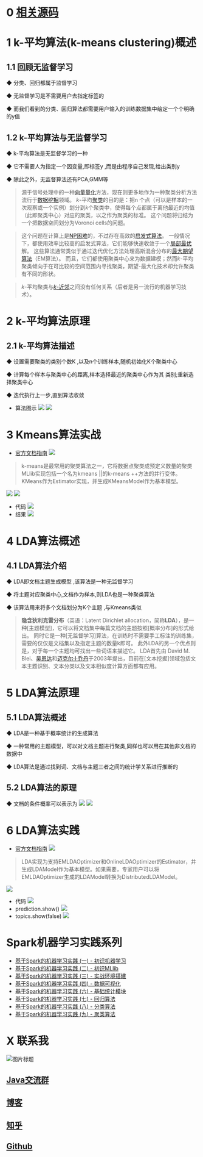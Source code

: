 # 0  [相关源码](https://github.com/Wasabi1234/Spark-MLlib-Tutorial)

# 1 k-平均算法(k-means clustering)概述
## 1.1 回顾无监督学习
◆ 分类、回归都属于监督学习

◆ 无监督学习是不需要用户去指定标签的

◆ 而我们看到的分类、回归算法都需要用户输入的训练数据集中给定一个个明确的y值

## 1.2  k-平均算法与无监督学习
◆  k-平均算法是无监督学习的一种

◆ 它不需要人为指定一个因变量,即标签y ,而是由程序自己发现,给出类别y

◆ 除此之外，无监督算法还有PCA,GMM等

> 源于信号处理中的一种[向量量化](https://zh.wikipedia.org/wiki/%E5%90%91%E9%87%8F%E9%87%8F%E5%8C%96 "向量量化")方法，现在则更多地作为一种聚类分析方法流行于[数据挖掘](https://zh.wikipedia.org/wiki/%E6%95%B0%E6%8D%AE%E6%8C%96%E6%8E%98 "数据挖掘")领域。
*k*-平均[聚类](https://zh.wikipedia.org/wiki/%E8%81%9A%E7%B1%BB "聚类")的目的是：把n 个点（可以是样本的一次观察或一个实例）划分到*k*个聚类中，使得每个点都属于离他最近的均值（此即聚类中心）对应的聚类，以之作为聚类的标准。
这个问题将归结为一个把数据空间划分为Voronoi cells的问题。

> 这个问题在计算上是[NP困难](https://zh.wikipedia.org/wiki/NP%E5%9B%B0%E9%9A%BE "NP困难")的，不过存在高效的[启发式算法](https://zh.wikipedia.org/wiki/%E5%90%AF%E5%8F%91%E5%BC%8F%E7%AE%97%E6%B3%95 "启发式算法")。
一般情况下，都使用效率比较高的启发式算法，它们能够快速收敛于一个[局部最优](https://zh.wikipedia.org/w/index.php?title=%E5%B1%80%E9%83%A8%E6%9C%80%E4%BC%98&action=edit&redlink=1 "局部最优（页面不存在）")解。
这些算法通常类似于通过迭代优化方法处理高斯混合分布的[最大期望算法](https://zh.wikipedia.org/wiki/%E6%9C%80%E5%A4%A7%E6%9C%9F%E6%9C%9B%E7%AE%97%E6%B3%95 "最大期望算法")（EM算法）。
而且，它们都使用聚类中心来为数据建模；然而*k*-平均聚类倾向于在可比较的空间范围内寻找聚类，期望-最大化技术却允许聚类有不同的形状。

> *k*-平均聚类与[*k*-近邻](https://zh.wikipedia.org/wiki/%E6%9C%80%E8%BF%91%E9%84%B0%E5%B1%85%E6%B3%95 "最近邻居法")之间没有任何关系（后者是另一流行的机器学习技术）。

# 2 k-平均算法原理
## 2.1 k-平均算法描述
◆ 设置需要聚类的类别个数K ,以及n个训练样本,随机初始化K个聚类中心

◆ 计算每个样本与聚类中心的距离,样本选择最近的聚类中心作为其
类别;重新选择聚类中心

◆ 迭代执行上一步,直到算法收敛

- 算法图示
![](https://upload-images.jianshu.io/upload_images/16782311-d9152e9d67684601.png?imageMogr2/auto-orient/strip%7CimageView2/2/w/1240)
![](https://upload-images.jianshu.io/upload_images/16782311-c7c69b4bbcabb904.png?imageMogr2/auto-orient/strip%7CimageView2/2/w/1240)

# 3 Kmeans算法实战
- [官方文档指南](https://spark.apache.org/docs/latest/ml-clustering.html#k-means)
![](https://upload-images.jianshu.io/upload_images/16782311-e7ab9ee6e73c9aa0.png?imageMogr2/auto-orient/strip%7CimageView2/2/w/1240)

> k-means是最常用的聚类算法之一，它将数据点聚类成预定义数量的聚类
MLlib实现包括一个名为kmeans ||的k-means ++方法的并行变体。
KMeans作为Estimator实现，并生成KMeansModel作为基本模型。

![](https://upload-images.jianshu.io/upload_images/16782311-6a112931df18d82f.png?imageMogr2/auto-orient/strip%7CimageView2/2/w/1240)
![](https://upload-images.jianshu.io/upload_images/16782311-7568aba401445eb3.png?imageMogr2/auto-orient/strip%7CimageView2/2/w/1240)

- 代码
![](https://upload-images.jianshu.io/upload_images/16782311-f91a20e67c4c14aa.png?imageMogr2/auto-orient/strip%7CimageView2/2/w/1240)
- 结果
![](https://upload-images.jianshu.io/upload_images/16782311-b855d8d809ddaf4d.png?imageMogr2/auto-orient/strip%7CimageView2/2/w/1240)

# 4 LDA算法概述
## 4.1 LDA算法介绍
◆ LDA即文档主题生成模型 ,该算法是一种无监督学习

◆ 将主题对应聚类中心,文档作为样本,则LDA也是一种聚类算法

◆ 该算法用来将多个文档划分为K个主题 ,与Kmeans类似

> **隐含狄利克雷分布**（英语：Latent Dirichlet allocation，简称**LDA**），是一种[主题模型]，它可以将文档集中每篇文档的主题按照[概率分布]的形式给出。
同时它是一种[无监督学习]算法，在训练时不需要手工标注的训练集，需要的仅仅是文档集以及指定主题的数量k即可。
此外LDA的另一个优点则是，对于每一个主题均可找出一些词语来描述它。
LDA首先由 David M. Blei、[吴恩达](https://zh.wikipedia.org/wiki/%E5%90%B4%E6%81%A9%E8%BE%BE "吴恩达")和[迈克尔·I·乔丹](https://zh.wikipedia.org/wiki/%E8%BF%88%E5%85%8B%E5%B0%94%C2%B7%E4%B9%94%E4%B8%B9_(%E5%AD%A6%E8%80%85) "迈克尔·乔丹 (学者)")于2003年提出，目前在[文本挖掘]领域包括文本主题识别、文本分类以及文本相似度计算方面都有应用。
# 5 LDA算法原理
## 5.1 LDA算法概述
◆ LDA是一种基于概率统计的生成算法

◆ 一种常用的主题模型，可以对文档主题进行聚类,同样也可以用在其他非文档的数据中

◆ LDA算法是通过找到词、文档与主题三者之间的统计学关系进行推断的

## 5.2 LDA算法的原理
◆ 文档的条件概率可以表示为
![](https://upload-images.jianshu.io/upload_images/16782311-6203ebb1fe84cb48.png?imageMogr2/auto-orient/strip%7CimageView2/2/w/1240)
![](https://upload-images.jianshu.io/upload_images/16782311-4b885a65cf39cb87.png?imageMogr2/auto-orient/strip%7CimageView2/2/w/1240)

# 6  LDA算法实践
- [官方文档指南](https://spark.apache.org/docs/latest/ml-clustering.html#latent-dirichlet-allocation-lda)
![](https://upload-images.jianshu.io/upload_images/16782311-eae00adefd2ad293.png?imageMogr2/auto-orient/strip%7CimageView2/2/w/1240)

> LDA实现为支持EMLDAOptimizer和OnlineLDAOptimizer的Estimator，并生成LDAModel作为基本模型。如果需要，专家用户可以将EMLDAOptimizer生成的LDAModel转换为DistributedLDAModel。

![](https://upload-images.jianshu.io/upload_images/16782311-70e9752c099a2269.png?imageMogr2/auto-orient/strip%7CimageView2/2/w/1240)

- 代码
![](https://upload-images.jianshu.io/upload_images/16782311-1a1a52464209536c.png?imageMogr2/auto-orient/strip%7CimageView2/2/w/1240)
- prediction.show()
![](https://upload-images.jianshu.io/upload_images/16782311-2bf1fe76e8c92d77.png?imageMogr2/auto-orient/strip%7CimageView2/2/w/1240)
- topics.show(false)
![](https://upload-images.jianshu.io/upload_images/16782311-a1f556e05cb243a9.png?imageMogr2/auto-orient/strip%7CimageView2/2/w/1240)

# Spark机器学习实践系列
- [基于Spark的机器学习实践 (一) - 初识机器学习](https://zhuanlan.zhihu.com/p/61667559)
- [基于Spark的机器学习实践 (二) - 初识MLlib](https://zhuanlan.zhihu.com/p/61784371)
- [基于Spark的机器学习实践 (三) - 实战环境搭建](https://zhuanlan.zhihu.com/p/61848834)
- [基于Spark的机器学习实践 (四) - 数据可视化](https://zhuanlan.zhihu.com/p/61868232)
- [基于Spark的机器学习实践 (六) - 基础统计模块](https://zhuanlan.zhihu.com/p/62241911)
- [基于Spark的机器学习实践 (七) -  回归算法](https://zhuanlan.zhihu.com/p/62474386)
- [基于Spark的机器学习实践 (八) -  分类算法](https://zhuanlan.zhihu.com/p/62660665)
- [基于Spark的机器学习实践 (九) -  聚类算法](https://zhuanlan.zhihu.com/p/62766320)

# X 联系我
![](http://upload-images.jianshu.io/upload_images/4685968-6a8b28d2fd95e8b7?imageMogr2/auto-orient/strip%7CimageView2/2/w/1240 "图片标题") 
## [Java交流群](https://jq.qq.com/?_wv=1027&k=5UB4P1T)

## [博客](https://blog.csdn.net/qq_33589510)

## [知乎](http://www.zhihu.com/people/shi-shu-sheng-)

## [Github](https://github.com/Wasabi1234)
